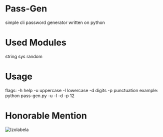 # Pass-Gen
simple cli password generator written on python

# Used Modules
 string
 sys
 random

# Usage
  flags:
 -h   help
 -u   uppercase
 -l   lowercase
 -d   digits
 -p   punctuation
 example:
 python pass-gen.py -u -l -d -p 12 

# Honorable Mention
 ![Izolabela](https://github.com/Izolabela)
